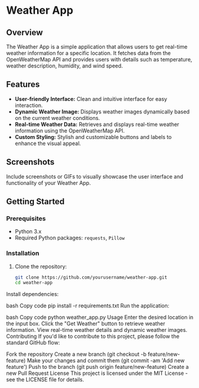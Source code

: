 # Weather App

## Overview

The Weather App is a simple application that allows users to get real-time weather information for a specific location. It fetches data from the OpenWeatherMap API and provides users with details such as temperature, weather description, humidity, and wind speed.

## Features

- **User-friendly Interface:** Clean and intuitive interface for easy interaction.
- **Dynamic Weather Image:** Displays weather images dynamically based on the current weather conditions.
- **Real-time Weather Data:** Retrieves and displays real-time weather information using the OpenWeatherMap API.
- **Custom Styling:** Stylish and customizable buttons and labels to enhance the visual appeal.

## Screenshots

Include screenshots or GIFs to visually showcase the user interface and functionality of your Weather App.

## Getting Started

### Prerequisites

- Python 3.x
- Required Python packages: `requests`, `Pillow`

### Installation

1. Clone the repository:

   ```bash
   git clone https://github.com/yourusername/weather-app.git
   cd weather-app
Install dependencies:

bash
Copy code
pip install -r requirements.txt
Run the application:

bash
Copy code
python weather_app.py
Usage
Enter the desired location in the input box.
Click the "Get Weather" button to retrieve weather information.
View real-time weather details and dynamic weather images.
Contributing
If you'd like to contribute to this project, please follow the standard GitHub flow:

Fork the repository
Create a new branch (git checkout -b feature/new-feature)
Make your changes and commit them (git commit -am 'Add new feature')
Push to the branch (git push origin feature/new-feature)
Create a new Pull Request
License
This project is licensed under the MIT License - see the LICENSE file for details.
